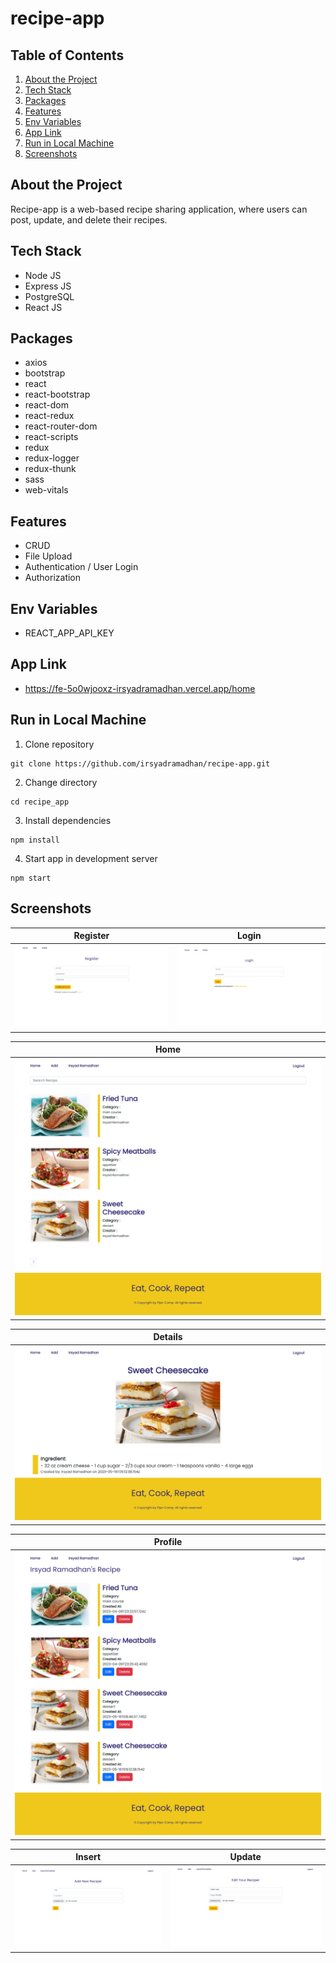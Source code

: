 # recipe-app

## Table of Contents

1. [About the Project](#about-the-project)
2. [Tech Stack](#tech-stack)
3. [Packages](#packages)
4. [Features](#features)
5. [Env Variables](#env-variables)
6. [App Link](#app-link)
7. [Run in Local Machine](#run-in-local-machine)
8. [Screenshots](#screenshots)

## About the Project

Recipe-app is a web-based recipe sharing application, where users can post, update, and delete their recipes.

## Tech Stack

- Node JS
- Express JS
- PostgreSQL
- React JS

## Packages

- axios
- bootstrap
- react
- react-bootstrap
- react-dom
- react-redux
- react-router-dom
- react-scripts
- redux
- redux-logger
- redux-thunk
- sass
- web-vitals

## Features

- CRUD
- File Upload
- Authentication / User Login
- Authorization

## Env Variables

- REACT_APP_API_KEY

## App Link

- https://fe-5o0wjooxz-irsyadramadhan.vercel.app/home

## Run in Local Machine

1. Clone repository

```
git clone https://github.com/irsyadramadhan/recipe-app.git
```

2. Change directory

```
cd recipe_app
```

3. Install dependencies

```
npm install
```

4. Start app in development server

```
npm start
```

## Screenshots

| Register | Login |
| ----------- | ----------- |
| ![register](https://github.com/irsyadramadhan/recipe-app/blob/main/src/screenshots/register.png) | ![login](https://github.com/irsyadramadhan/recipe-app/blob/main/src/screenshots/login.png) |

| Home |
| ----------- |
| ![home](https://github.com/irsyadramadhan/recipe-app/blob/main/src/screenshots/home.png) |

| Details |
| ----------- |
| ![details](https://github.com/irsyadramadhan/recipe-app/blob/main/src/screenshots/details.png) |

| Profile |
| ----------- |
| ![profile](https://github.com/irsyadramadhan/recipe-app/blob/main/src/screenshots/profile.png) |

| Insert | Update |
| ----------- | ----------- |
| ![insert](https://github.com/irsyadramadhan/recipe-app/blob/main/src/screenshots/insert.png) | ![update](https://github.com/irsyadramadhan/recipe-app/blob/main/src/screenshots/update.png) |
